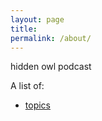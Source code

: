 ```yaml
---
layout: page
title: 
permalink: /about/
---
```


hidden owl podcast

A list of:

- [topics](https://lomashbhattarai.github.io/topics/)
